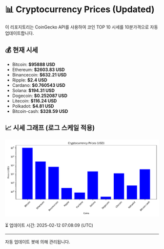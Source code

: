
# 📊 Cryptocurrency Prices (Updated)

이 리포지토리는 CoinGecko API를 사용하여 코인 TOP 10 시세를 10분가격으로 자동 업데이트합니다.

## 💰 현재 시세
- Bitcoin: **$95888 USD**
- Ethereum: **$2603.83 USD**
- Binancecoin: **$632.21 USD**
- Ripple: **$2.4 USD**
- Cardano: **$0.760543 USD**
- Solana: **$194.31 USD**
- Dogecoin: **$0.252087 USD**
- Litecoin: **$116.24 USD**
- Polkadot: **$4.81 USD**
- Bitcoin-cash: **$328.59 USD**

## 📈 시세 그래프 (로그 스케일 적용)
![Crypto Prices](crypto_prices.png)

⏳ 업데이트 시간: 2025-02-12 07:08:09 (UTC)

---
자동 업데이트 봇에 의해 관리됩니다.
